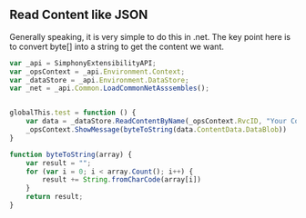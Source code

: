 ## Read Content like JSON

Generally speaking, it is very simple to do this in .net. The key point here is to convert byte[] into a string to get the content we want.

```javascript
var _api = SimphonyExtensibilityAPI;
var _opsContext = _api.Environment.Context;
var _dataStore = _api.Environment.DataStore;
var _net = _api.Common.LoadCommonNetAsssembles();


globalThis.test = function () {
    var data = _dataStore.ReadContentByName(_opsContext.RvcID, "Your Content Name");
    _opsContext.ShowMessage(byteToString(data.ContentData.DataBlob))
}

function byteToString(array) {
    var result = "";
    for (var i = 0; i < array.Count(); i++) {
        result += String.fromCharCode(array[i])
    }
    return result;
}
```

